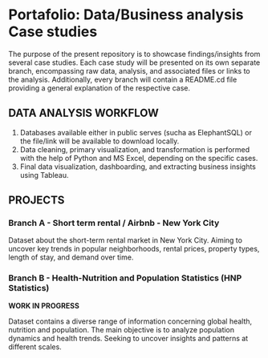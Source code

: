 # Portafolio: Data/Business analysis Case studies

The purpose of the present repository is to showcase findings/insights from several case studies. Each case study will be presented on its own separate branch, encompassing raw data, analysis, and associated files or links to the analysis. Additionally, every branch will contain a README.cd file providing a general explanation of the respective case.

## DATA ANALYSIS WORKFLOW

1. Databases available either in  public serves (sucha as ElephantSQL) or the file/link will be available to download locally.
2. Data cleaning, primary visualization, and transformation is performed with the help of Python and MS Excel, depending on the specific cases.
3. Final data visualization, dashboarding, and extracting business insights using Tableau.


## PROJECTS

### Branch A - Short term rental / Airbnb - New York City
Dataset about the short-term rental market in New York City. Aiming to uncover key trends in popular neighborhoods, rental prices, property types, length of stay, and demand over time.

### Branch B - Health-Nutrition and Population Statistics (HNP Statistics)
**WORK IN PROGRESS**

Dataset contains a diverse range of information concerning global health, nutrition and population. The main objective is to analyze population dynamics and health trends. Seeking to uncover insights and patterns at different scales.
